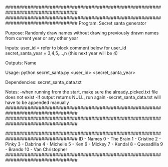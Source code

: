 ##################################################################################
##################################################################################
Program: Secret santa generator

Purpose: Randomly draw names without drawing previously drawn names from current year or any other year

Inputs:
			user_id = refer to block comment below for user_id
			secret_santa_year = 3,4,5,...,n (this next year will be 4)

Outputs: Name

Usage: python secret_santa.py <user_id> <secret_santa_year>

Dependencies: secret_santa_data.txt

Notes:
			-when running from the start, make sure the already_picked.txt file does not exist
			-if output returns NULL, run again
			-secret_santa_data.txt will have to be appended manually
##################################################################################
##################################################################################


##################################################################################
ID - Names
0 - The Brain
1 - Cristine
2 - Pinky
3 - Dabrina
4 - Michelle
5 - Ken
6 - Mickey
7 - Kendal
8 - Quesadilla
9 - Brando
10 - Van Christopher
##################################################################################
